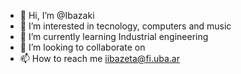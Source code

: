 - 👋 Hi, I’m @Ibazaki
- 👀 I’m interested in tecnology, computers and music
- 🌱 I’m currently learning Industrial engineering
- 💞️ I’m looking to collaborate on 
- 📫 How to reach me iibazeta@fi.uba.ar

<!---
Ibazaki/Ibazaki is a ✨ special ✨ repository because its `README.md` (this file) appears on your GitHub profile.
You can click the Preview link to take a look at your changes.
--->
